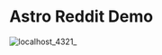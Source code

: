 # Astro Reddit Demo

![localhost_4321_](https://github.com/bcheidemann/astro-reddit-demo/assets/56122437/a8696266-f2cb-4162-891e-c598ca56d2bd)
